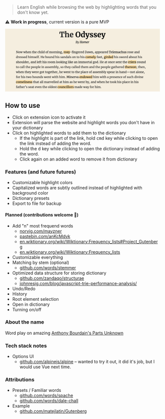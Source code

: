 > Learn English while browsing the web by highlighting words that you don't know yet.

⚠️ **Work in progress**, current version is a pure MVP

![screenshot](assets/screen.png)

## How to use

- Click on extension icon to activate it
- Extension will parse the website and highlight words you don't have in your dictionary
- Click on highlighted words to add them to the dictionary
  - If the highlight is part of the link, hold <kbd>cmd</kbd> key while clicking to open the link instead of adding the word.
  - Hold the <kbd>d</kbd> key while clicking to open the dictionary instead of adding the word.
  - Click again on an added word to remove it from dictionary

### Features (and future futures)

- Customizable highlight colors
- Capitalized words are subtly outlined instead of highlighted with background color
- Dictionary presets
- Export to file for backup

#### Planned (contributions welcome 🙏)

- Add "n" most frequend words
  - [norvig.com/mayzner](http://norvig.com/mayzner.html)
  - [pastebin.com/anKcMdvk](https://pastebin.com/anKcMdvk)
  - [en.wiktionary.org/wiki/Wiktionary:Frequency_lists#Project_Gutenberg](https://en.wiktionary.org/wiki/Wiktionary:Frequency_lists#Project_Gutenberg)
  - [en.wiktionary.org/wiki/Wiktionary:Frequency_lists](https://en.wiktionary.org/wiki/Wiktionary:Frequency_lists)
- Customizable everything
- Matching by stem (optional)
  - [github.com/words/stemmer](https://github.com/words/stemmer)
- Optimized data structure for storing dictionary
  - [github.com/zandaqo/structurae](https://github.com/zandaqo/structurae)
  - [johnresig.com/blog/javascript-trie-performance-analysis/](https://johnresig.com/blog/javascript-trie-performance-analysis/)
- Undo/Redo
- History
- Root element selection
- Open in dictionary
- Turning on/off

### About the name

Word play on amazing [Anthony Bourdain's Parts Unknown](https://en.wikipedia.org/wiki/Anthony_Bourdain:_Parts_Unknown)

### Tech stack notes

- Options UI
  - [github.com/alpinejs/alpine](https://github.com/alpinejs/alpine) – wanted to try it out, it did it's job, but I would use Vue next time.

### Attributions

- Presets / Familiar words
  - [github.com/words/spache](https://github.com/words/spache)
  - [github.com/words/dale-chall](https://github.com/words/dale-chall)
- Example
  - [github.com/matejlatin/Gutenberg](https://github.com/matejlatin/Gutenberg)
